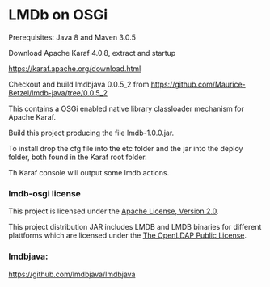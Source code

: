 # LMDb on OSGi

Prerequisites: Java 8 and Maven 3.0.5

Download Apache Karaf 4.0.8, extract and startup

https://karaf.apache.org/download.html

Checkout and build lmdbjava 0.0.5_2 from https://github.com/Maurice-Betzel/lmdb-java/tree/0.0.5_2

This contains a OSGi enabled native library classloader mechanism for Apache Karaf.

Build this project producing the file lmdb-1.0.0.jar.

To install drop the cfg file into the etc folder and the jar into the deploy folder,
both found in the Karaf root folder.

Th Karaf console will output some lmdb actions.

### lmdb-osgi license

This project is licensed under the
[Apache License, Version 2.0](http://www.apache.org/licenses/LICENSE-2.0.html).

This project distribution JAR includes LMDB and LMDB binaries for different plattforms which are licensed under the
[The OpenLDAP Public License](http://www.openldap.org/software/release/license.html).

### lmdbjava:

https://github.com/lmdbjava/lmdbjava
